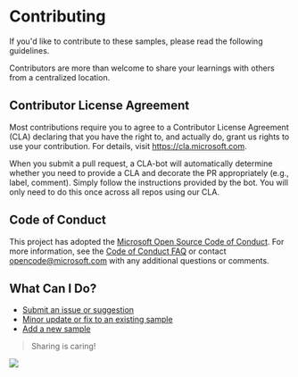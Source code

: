 # Contributing

If you'd like to contribute to these samples, please read the following guidelines. 

Contributors are more than welcome to share your learnings with others from a centralized location.

## Contributor License Agreement

Most contributions require you to agree to a Contributor License Agreement (CLA) declaring that you have the right to, and actually do, grant us rights to use your contribution. For details, visit https://cla.microsoft.com.

When you submit a pull request, a CLA-bot will automatically determine whether you need to provide a CLA and decorate the PR appropriately (e.g., label, comment). Simply follow the instructions provided by the bot. You will only need to do this once across all repos using our CLA.

## Code of Conduct

This project has adopted the [Microsoft Open Source Code of Conduct](https://opensource.microsoft.com/codeofconduct/).
For more information, see the [Code of Conduct FAQ](https://opensource.microsoft.com/codeofconduct/faq/) or contact [opencode@microsoft.com](mailto:opencode@microsoft.com) with any additional questions or comments.

## What Can I Do?

- [Submit an issue or suggestion](./issues.md)
- [Minor update or fix to an existing sample](./forking.md)
- [Add a new sample](./sample.md)

> Sharing is caring!

<img src="https://telemetry.sharepointpnp.com/sp-dev-fx-webparts/docs/contributing" />